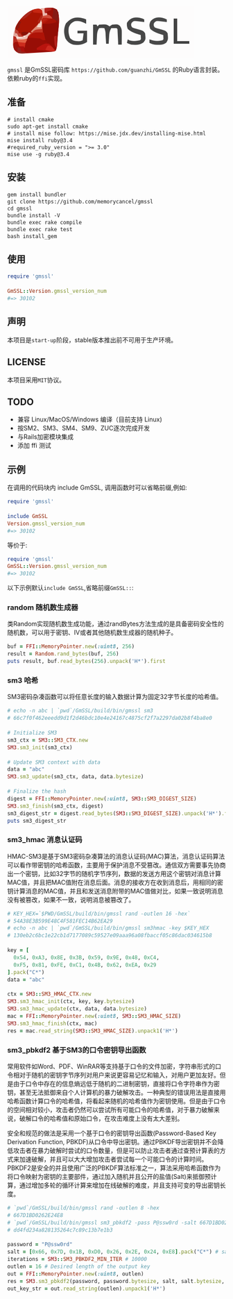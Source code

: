 ![](gmssl.svg)

`gmssl` 是GmSSL密码库 `https://github.com/guanzhi/GmSSL` 的Ruby语言封装。
依赖ruby的`ffi`实现。

## 准备

```shell
# install cmake
sudo apt-get install cmake
# install mise follow: https://mise.jdx.dev/installing-mise.html
mise install ruby@3.4
#required_ruby_version = ">= 3.0"
mise use -g ruby@3.4
```

## 安装

```shell
gem install bundler
git clone https://github.com/memorycancel/gmssl
cd gmssl
bundle install -V
bundle exec rake compile
bundle exec rake test
bash install_gem
```

## 使用

```ruby
require 'gmssl'

GmSSL::Version.gmssl_version_num
#=> 30102
```

## 声明

本项目是`start-up`阶段，stable版本推出前不可用于生产环境。

## LICENSE

本项目采用`MIT`协议。

## TODO

+ 兼容 Linux/MacOS/Windows 编译（目前支持 Linux)
+ 按SM2、SM3、SM4、SM9、ZUC逐次完成开发
+ 与Rails加密模块集成
+ 添加 ffi 测试

## 示例

在调用的代码块内 include GmSSL, 调用函数时可以省略前缀,例如:

```ruby
require 'gmssl'

include GmSSL
Version.gmssl_version_num
#=> 30102
```

等价于:
```ruby
require 'gmssl'
GmSSL::Version.gmssl_version_num
#=> 30102
```

以下示例默认`include GmSSL`,省略前缀`GmSSL::`:

### random 随机数生成器
类Random实现随机数生成功能，通过randBytes方法生成的是具备密码安全性的随机数，可以用于密钥、IV或者其他随机数生成器的随机种子。

```ruby
buf = FFI::MemoryPointer.new(:uint8, 256)
result = Random.rand_bytes(buf, 256)
puts result, buf.read_bytes(256).unpack('H*').first
```

### sm3 哈希
SM3密码杂凑函数可以将任意长度的输入数据计算为固定32字节长度的哈希值。

```ruby
# echo -n abc | `pwd`/GmSSL/build/bin/gmssl sm3
# 66c7f0f462eeedd9d1f2d46bdc10e4e24167c4875cf2f7a2297da02b8f4ba8e0

# Initialize SM3
sm3_ctx = SM3::SM3_CTX.new
SM3.sm3_init(sm3_ctx)

# Update SM3 context with data
data = "abc"
SM3.sm3_update(sm3_ctx, data, data.bytesize)

# Finalize the hash
digest = FFI::MemoryPointer.new(:uint8, SM3::SM3_DIGEST_SIZE)
SM3.sm3_finish(sm3_ctx, digest)
sm3_digest_str = digest.read_bytes(SM3::SM3_DIGEST_SIZE).unpack('H*').first
puts sm3_digest_str
```

### sm3_hmac 消息认证码

HMAC-SM3是基于SM3密码杂凑算法的消息认证码(MAC)算法，消息认证码算法可以看作带密钥的哈希函数，主要用于保护消息不受篡改。通信双方需要事先协商出一个密钥，比如32字节的随机字节序列，数据的发送方用这个密钥对消息计算MAC值，并且把MAC值附在消息后面。消息的接收方在收到消息后，用相同的密钥计算消息的MAC值，并且和发送消息附带的MAC值做对比，如果一致说明消息没有被篡改，如果不一致，说明消息被篡改了。

```ruby
# KEY_HEX=`$PWD/GmSSL/build/bin/gmssl rand -outlen 16 -hex`
# 54A38E3B599E48C4F581FEC14B62EA29
# echo -n abc | `pwd`/GmSSL/build/bin/gmssl sm3hmac -key $KEY_HEX
# 130eb2c6bc1e22cb1d7177089c59527e09aaa96a08fbaccf05c86dac034615b8

key = [
  0x54, 0xA3, 0x8E, 0x3B, 0x59, 0x9E, 0x48, 0xC4,
  0xF5, 0x81, 0xFE, 0xC1, 0x4B, 0x62, 0xEA, 0x29
].pack("C*")
data = "abc"

ctx = SM3::SM3_HMAC_CTX.new
SM3.sm3_hmac_init(ctx, key, key.bytesize)
SM3.sm3_hmac_update(ctx, data, data.bytesize)
mac = FFI::MemoryPointer.new(:uint8, SM3::SM3_HMAC_SIZE)
SM3.sm3_hmac_finish(ctx, mac)
res = mac.read_string(SM3::SM3_HMAC_SIZE).unpack1('H*')
```

### sm3_pbkdf2 基于SM3的口令密钥导出函数

常用软件如Word、PDF、WinRAR等支持基于口令的文件加密，字符串形式的口令相对于随机的密钥字节序列对用户来说更容易记忆和输入，对用户更加友好。但是由于口令中存在的信息熵远低于随机的二进制密钥，直接将口令字符串作为密钥，甚至无法抵御来自个人计算机的暴力破解攻击。一种典型的错误用法是直接用哈希函数计算口令的哈希值，将看起来随机的哈希值作为密钥使用。但是由于口令的空间相对较小，攻击者仍然可以尝试所有可能口令的哈希值，对于暴力破解来说，破解口令的哈希值和原始口令，在攻击难度上没有太大差别。

安全和规范的做法是采用一个基于口令的密钥导出函数(Password-Based Key Derivation Function, PBKDF)从口令中导出密钥。通过PBKDF导出密钥并不会降低攻击者在暴力破解时尝试的口令数量，但是可以防止攻击者通过查预计算表的方式来加速破解，并且可以大大增加攻击者尝试每一个可能口令的计算时间。PBKDF2是安全的并且使用广泛的PBKDF算法标准之一，算法采用哈希函数作为将口令映射为密钥的主要部件，通过加入随机并且公开的盐值(Salt)来抵御预计算，通过增加多轮的循环计算来增加在线破解的难度，并且支持可变的导出密钥长度。

```ruby
# `pwd`/GmSSL/build/bin/gmssl rand -outlen 8 -hex
# 667D1BD0262E24E8
# `pwd`/GmSSL/build/bin/gmssl sm3_pbkdf2 -pass P@ssw0rd -salt 667D1BD0262E24E8 -iter 10000 -outlen 16 -hex
# dd4fd234a828135264c7c89c13b7e1b3

password = "P@ssw0rd"
salt = [0x66, 0x7D, 0x1B, 0xD0, 0x26, 0x2E, 0x24, 0xE8].pack("C*") # salt
iterations = SM3::SM3_PBKDF2_MIN_ITER # 10000
outlen = 16 # Desired length of the output key
out = FFI::MemoryPointer.new(:uint8, outlen)
res = SM3.sm3_pbkdf2(password, password.bytesize, salt, salt.bytesize, iterations, outlen, out)
out_key_str = out.read_string(outlen).unpack1('H*')
```
